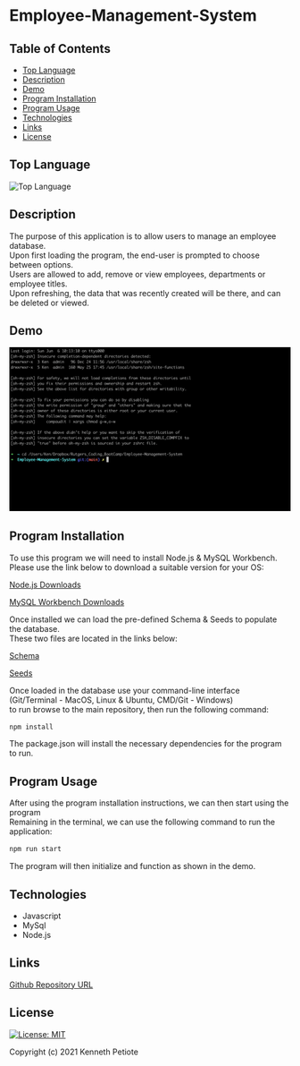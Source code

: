 # Employee-Management-System
## Table of Contents
  * [Top Language](#top-language)
  * [Description](#description)
  * [Demo](#demo)
  * [Program Installation](#program-installation)
  * [Program Usage](#program-usage)
  * [Technologies](#technologies)
  * [Links](#links)
  * [License](#license)

## Top Language
![Top Language](https://img.shields.io/github/languages/top/kpetiote/employee-management-system)

## Description
The purpose of this application is to allow users to manage an employee database.\
Upon first loading the program, the end-user is prompted to choose between options.\
Users are allowed to add, remove or view employees, departments or employee titles.\
Upon refreshing, the data that was recently created will be there, and can be deleted or viewed.

## Demo
![Alt text](assets/images/employee-management-system-website.gif "Employee-Management-System")
 
## Program Installation
To use this program we will need to install Node.js & MySQL Workbench.\
Please use the link below to download a suitable version for your OS:

[Node.js Downloads](https://nodejs.org/en/download/)

[MySQL Workbench Downloads](https://dev.mysql.com/downloads/workbench/)

Once installed we can load the pre-defined Schema & Seeds to populate the database.\
These two files are located in the links below:

[Schema](db/schema.sql)

[Seeds](db/seeds.sql)

Once loaded in the database use your command-line interface\
(Git/Terminal - MacOS, Linux & Ubuntu, CMD/Git - Windows)\
to run browse to the main repository, then run the following command:

```bash
npm install
```

The package.json will install the necessary dependencies for the program to run.

## Program Usage
After using the program installation instructions, we can then start using the program\
Remaining in the terminal, we can use the following command to run the application:

```bash
npm run start
```

The program will then initialize and function as shown in the demo.
## Technologies
- Javascript
- MySql
- Node.js

## Links
[Github Repository URL](https://github.com/KPetiote/Employee-Management-System)

## License

[![License: MIT](https://img.shields.io/badge/License-MIT-yellow.svg)](https://opensource.org/licenses/MIT)

Copyright (c) 2021 Kenneth Petiote